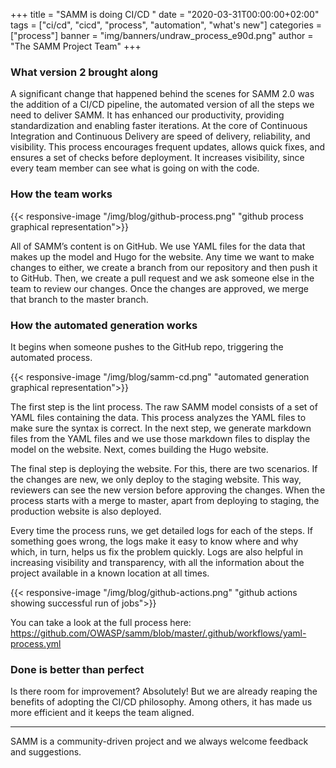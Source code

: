 +++
title = "SAMM is doing CI/CD    "
date = "2020-03-31T00:00:00+02:00"
tags = ["ci/cd", "cicd", "process", "automation", "what's new"]
categories = ["process"]
banner = "img/banners/undraw_process_e90d.png"
author = "The SAMM Project Team"
+++

### What version 2 brought along

A significant change that happened behind the scenes for SAMM 2.0 was the addition of a CI/CD pipeline, the automated version of all the steps we need to deliver SAMM. It has enhanced our productivity, providing standardization and enabling faster iterations. 
At the core of Continuous Integration and Continuous Delivery are speed of delivery, reliability, and visibility. This process  encourages frequent updates, allows quick fixes, and ensures a set of checks before deployment. It increases visibility, since every team member can see what is going on with the code.

### How the team works

{{< responsive-image  "/img/blog/github-process.png" "github process graphical representation">}}


All of SAMM’s content is on GitHub. We use YAML files for the data that makes up the model and  Hugo for the website. Any time we want to make changes to either, we create a branch from our repository and then push it to GitHub. Then, we create a pull request and we ask someone else in the team to review our changes. Once the changes are approved, we merge that branch to the master branch.

### How the automated generation works

It begins when someone pushes to the GitHub repo, triggering the automated process.

{{< responsive-image  "/img/blog/samm-cd.png" "automated generation graphical representation">}}


The first step is the lint process. The raw SAMM model consists of a set of YAML files containing the data. This process analyzes the YAML files to make sure the syntax is correct. In the next step, we generate markdown files from the YAML files and we use those markdown files to display the model on the website. Next, comes building the Hugo website.

The final step is deploying the website. For this, there are two scenarios. If the changes are new, we only deploy to the staging website. This way, reviewers can see the new version before approving the changes. When the process starts with a merge to master, apart from deploying to staging, the production website is also deployed.

Every time the process runs, we get detailed logs for each of the steps. If something goes wrong, the logs make it easy to know where and why which, in turn, helps us fix the problem quickly. Logs are also helpful in increasing visibility and transparency, with all the information about the project available in a known location at all times.

{{< responsive-image  "/img/blog/github-actions.png" "github actions showing successful run of jobs">}}

You can take a look at the full process here: https://github.com/OWASP/samm/blob/master/.github/workflows/yaml-process.yml

### Done is better than perfect

Is there room for improvement? Absolutely! But we are already reaping the benefits of adopting the CI/CD philosophy. Among others, it has made us more efficient and it keeps the team aligned.

---

SAMM is a community-driven project and we always welcome feedback and suggestions.
